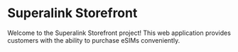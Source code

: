 # Superalink Storefront

Welcome to the Superalink Storefront project! This web application provides customers with the ability to purchase eSIMs conveniently.
